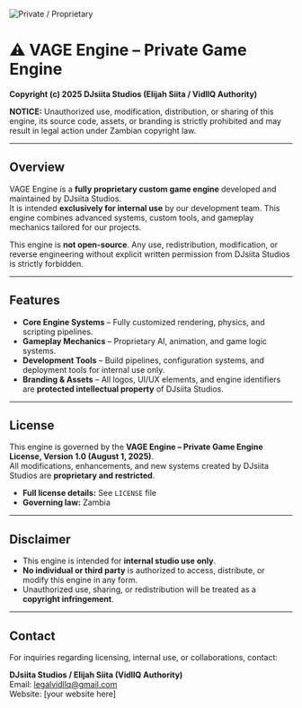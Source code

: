 ![Private / Proprietary](https://img.shields.io/badge/License-Proprietary-red)
# ⚠️ VAGE Engine – Private Game Engine

**Copyright (c) 2025 DJsiita Studios (Elijah Siita / VidllQ Authority)**  

**NOTICE:** Unauthorized use, modification, distribution, or sharing of this engine, its source code, assets, or branding is strictly prohibited and may result in legal action under Zambian copyright law.

---

## Overview

VAGE Engine is a **fully proprietary custom game engine** developed and maintained by DJsiita Studios.  
It is intended **exclusively for internal use** by our development team. This engine combines advanced systems, custom tools, and gameplay mechanics tailored for our projects.  

This engine is **not open-source**. Any use, redistribution, modification, or reverse engineering without explicit written permission from DJsiita Studios is strictly forbidden.

---

## Features

- **Core Engine Systems** – Fully customized rendering, physics, and scripting pipelines.  
- **Gameplay Mechanics** – Proprietary AI, animation, and game logic systems.  
- **Development Tools** – Build pipelines, configuration systems, and deployment tools for internal use only.  
- **Branding & Assets** – All logos, UI/UX elements, and engine identifiers are **protected intellectual property** of DJsiita Studios.  

---

## License

This engine is governed by the **VAGE Engine – Private Game Engine License, Version 1.0 (August 1, 2025)**.  
All modifications, enhancements, and new systems created by DJsiita Studios are **proprietary and restricted**.  

- **Full license details:** See `LICENSE` file  
- **Governing law:** Zambia  

---

## Disclaimer

- This engine is intended for **internal studio use only**.  
- **No individual or third party** is authorized to access, distribute, or modify this engine in any form.  
- Unauthorized use, sharing, or redistribution will be treated as a **copyright infringement**.  

---

## Contact

For inquiries regarding licensing, internal use, or collaborations, contact:

**DJsiita Studios / Elijah Siita (VidllQ Authority)**  
Email: legalvidllq@gmail.com  
Website: [your website here]

